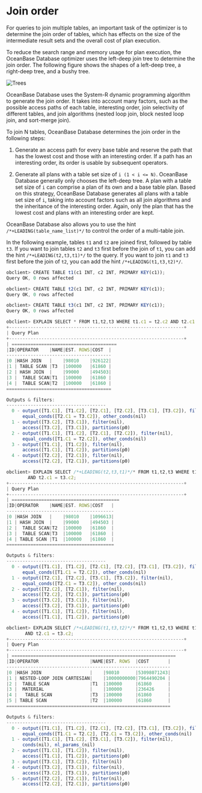 # Join order

For queries to join multiple tables, an important task of the optimizer is to determine the join order of tables, which has effects on the size of the intermediate result sets and the overall cost of plan execution.

To reduce the search range and memory usage for plan execution, the OceanBase Database optimizer uses the left-deep join tree to determine the join order. The following figure shows the shapes of a left-deep tree, a right-deep tree, and a bushy tree.

![Trees](https://obbusiness-private.oss-cn-shanghai.aliyuncs.com/doc/img/observer-enterprise/V4.2.1/EN_US/700.reference/1000.performance-tuning-guide/%E5%86%85%E6%A0%B855-2.png)

OceanBase Database uses the System-R dynamic programming algorithm to generate the join order. It takes into account many factors, such as the possible access paths of each table, interesting order, join selectivity of different tables, and join algorithms (nested loop join, block nested loop join, and sort-merge join).

To join N tables, OceanBase Database determines the join order in the following steps:

1. Generate an access path for every base table and reserve the path that has the lowest cost and those with an interesting order. If a path has an interesting order, its order is usable by subsequent operators.

2. Generate all plans with a table set size of `i (1 < i <= N)`. OceanBase Database generally only chooses the left-deep tree. A plan with a table set size of `i` can comprise a plan of its own and a base table plan. Based on this strategy, OceanBase Database generates all plans with a table set size of `i`, taking into account factors such as all join algorithms and the inheritance of the interesting order. Again, only the plan that has the lowest cost and plans with an interesting order are kept.

OceanBase Database also allows you to use the hint `/*+LEADING(table_name_list)*/` to control the order of a multi-table join.

In the following example, tables `t1` and `t2` are joined first, followed by table `t3`. If you want to join tables `t2` and `t3` first before the join of `t1`, you can add the hint `/*+LEADING(t2,t3,t1)*/` to the query. If you want to join `t1` and `t3` first before the join of `t2`, you can add the hint `/*+LEADING(t1,t3,t2)*/`.

```javascript
obclient> CREATE TABLE t1(c1 INT, c2 INT, PRIMARY KEY(c1));
Query OK, 0 rows affected  

obclient> CREATE TABLE t2(c1 INT, c2 INT, PRIMARY KEY(c1));
Query OK, 0 rows affected  

obclient> CREATE TABLE t3(c1 INT, c2 INT, PRIMARY KEY(c1));
Query OK, 0 rows affected  

obclient> EXPLAIN SELECT * FROM t1,t2,t3 WHERE t1.c1 = t2.c2 AND t2.c1 = t3.c2;
+-----------------------------------------------------------------+
| Query Plan                                                                              |
+-----------------------------------------------------------------+
| =======================================
|ID|OPERATOR    |NAME|EST. ROWS|COST  |
---------------------------------------
|0 |HASH JOIN   |    |98010    |926122|
|1 | TABLE SCAN |T3  |100000   |61860 |
|2 | HASH JOIN  |    |99000    |494503|
|3 |  TABLE SCAN|T1  |100000   |61860 |
|4 |  TABLE SCAN|T2  |100000   |61860 |
=======================================

Outputs & filters:
-------------------------------------
  0 - output([T1.C1], [T1.C2], [T2.C1], [T2.C2], [T3.C1], [T3.C2]), filter(nil),
      equal_conds([T2.C1 = T3.C2]), other_conds(nil)
  1 - output([T3.C2], [T3.C1]), filter(nil),
      access([T3.C2], [T3.C1]), partitions(p0)
  2 - output([T1.C1], [T1.C2], [T2.C1], [T2.C2]), filter(nil),
      equal_conds([T1.C1 = T2.C2]), other_conds(nil)
  3 - output([T1.C1], [T1.C2]), filter(nil),
      access([T1.C1], [T1.C2]), partitions(p0)
  4 - output([T2.C2], [T2.C1]), filter(nil),
      access([T2.C2], [T2.C1]), partitions(p0)

obclient> EXPLAIN SELECT /*+LEADING(t2,t3,t1)*/* FROM t1,t2,t3 WHERE t1.c1 = t2.c2
        AND t2.c1 = t3.c2;
+-----------------------------------------------------------------+
| Query Plan                                                                              |
+-----------------------------------------------------------------+
| ========================================
|ID|OPERATOR    |NAME|EST. ROWS|COST   |
----------------------------------------
|0 |HASH JOIN   |    |98010    |1096613|
|1 | HASH JOIN  |    |99000    |494503 |
|2 |  TABLE SCAN|T2  |100000   |61860  |
|3 |  TABLE SCAN|T3  |100000   |61860  |
|4 | TABLE SCAN |T1  |100000   |61860  |
========================================

Outputs & filters:
-------------------------------------
  0 - output([T1.C1], [T1.C2], [T2.C1], [T2.C2], [T3.C1], [T3.C2]), filter(nil),
      equal_conds([T1.C1 = T2.C2]), other_conds(nil)
  1 - output([T2.C1], [T2.C2], [T3.C1], [T3.C2]), filter(nil),
      equal_conds([T2.C1 = T3.C2]), other_conds(nil)
  2 - output([T2.C2], [T2.C1]), filter(nil),
      access([T2.C2], [T2.C1]), partitions(p0)
  3 - output([T3.C2], [T3.C1]), filter(nil),
      access([T3.C2], [T3.C1]), partitions(p0)
  4 - output([T1.C1], [T1.C2]), filter(nil),
      access([T1.C1], [T1.C2]), partitions(p0)

obclient> EXPLAIN SELECT /*+LEADING(t1,t3,t2)*/* FROM t1,t2,t3 WHERE t1.c1 = t2.c2
       AND t2.c1 = t3.c2;
+-----------------------------------------------------------------+
| Query Plan                                                                              |
+-----------------------------------------------------------------+
| =============================================================
|ID|OPERATOR                   |NAME|EST. ROWS  |COST       |
-------------------------------------------------------------
|0 |HASH JOIN                  |    |98010      |53098071243|
|1 | NESTED-LOOP JOIN CARTESIAN|    |10000000000|7964490204 |
|2 |  TABLE SCAN               |T1  |100000     |61860      |
|3 |  MATERIAL                 |    |100000     |236426     |
|4 |   TABLE SCAN              |T3  |100000     |61860      |
|5 | TABLE SCAN                |T2  |100000     |61860      |
=============================================================

Outputs & filters:
-------------------------------------
  0 - output([T1.C1], [T1.C2], [T2.C1], [T2.C2], [T3.C1], [T3.C2]), filter(nil),
      equal_conds([T1.C1 = T2.C2], [T2.C1 = T3.C2]), other_conds(nil)
  1 - output([T1.C1], [T1.C2], [T3.C1], [T3.C2]), filter(nil),
      conds(nil), nl_params_(nil)
  2 - output([T1.C1], [T1.C2]), filter(nil),
      access([T1.C1], [T1.C2]), partitions(p0)
  3 - output([T3.C1], [T3.C2]), filter(nil)
  4 - output([T3.C2], [T3.C1]), filter(nil),
      access([T3.C2], [T3.C1]), partitions(p0)
  5 - output([T2.C2], [T2.C1]), filter(nil),
      access([T2.C2], [T2.C1]), partitions(p0)
```